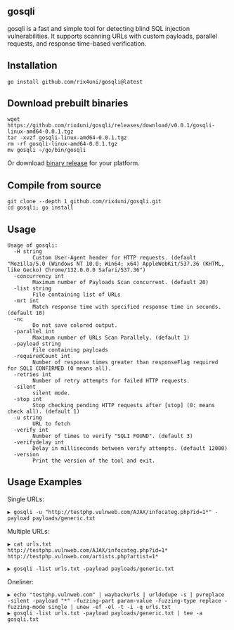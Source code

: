 ## gosqli

gosqli is a fast and simple tool for detecting blind SQL injection vulnerabilities. It supports scanning URLs with custom payloads, parallel requests, and response time-based verification.

## Installation
```
go install github.com/rix4uni/gosqli@latest
```

## Download prebuilt binaries
```
wget https://github.com/rix4uni/gosqli/releases/download/v0.0.1/gosqli-linux-amd64-0.0.1.tgz
tar -xvzf gosqli-linux-amd64-0.0.1.tgz
rm -rf gosqli-linux-amd64-0.0.1.tgz
mv gosqli ~/go/bin/gosqli
```
Or download [binary release](https://github.com/rix4uni/gosqli/releases) for your platform.

## Compile from source
```
git clone --depth 1 github.com/rix4uni/gosqli.git
cd gosqli; go install
```

## Usage
```
Usage of gosqli:
  -H string
        Custom User-Agent header for HTTP requests. (default "Mozilla/5.0 (Windows NT 10.0; Win64; x64) AppleWebKit/537.36 (KHTML, like Gecko) Chrome/132.0.0.0 Safari/537.36")
  -concurrency int
        Maximum number of Payloads Scan concurrent. (default 20)
  -list string
        File containing list of URLs
  -mrt int
        Match response time with specified response time in seconds. (default 10)
  -nc
        Do not save colored output.
  -parallel int
        Maximum number of URLs Scan Parallely. (default 1)
  -payload string
        File containing payloads
  -requiredCount int
        Number of response times greater than responseFlag required for SQLI CONFIRMED (0 means all).
  -retries int
        Number of retry attempts for failed HTTP requests.
  -silent
        silent mode.
  -stop int
        Stop checking pending HTTP requests after [stop] (0: means check all). (default 1)
  -u string
        URL to fetch
  -verify int
        Number of times to verify "SQLI FOUND". (default 3)
  -verifydelay int
        Delay in milliseconds between verify attempts. (default 12000)
  -version
        Print the version of the tool and exit.
```

## Usage Examples
Single URLs:
```
▶ gosqli -u "http://testphp.vulnweb.com/AJAX/infocateg.php?id=1*" -payload payloads/generic.txt
```

Multiple URLs:
```
▶ cat urls.txt
http://testphp.vulnweb.com/AJAX/infocateg.php?id=1*
http://testphp.vulnweb.com/artists.php?artist=1*

▶ gosqli -list urls.txt -payload payloads/generic.txt
```

Oneliner:
```
▶ echo "testphp.vulnweb.com" | waybackurls | urldedupe -s | pvreplace -silent -payload "*" -fuzzing-part param-value -fuzzing-type replace -fuzzing-mode single | unew -ef -el -t -i -q urls.txt
▶ gosqli -list urls.txt -payload payloads/generic.txt | tee -a gosqli.txt
```